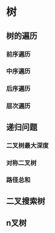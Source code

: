 # 树

## 树的遍历

### 前序遍历

### 中序遍历

### 后序遍历

### 层次遍历

## 递归问题

### 二叉树最大深度

### 对称二叉树

### 路径总和

## 二叉搜索树

## n叉树